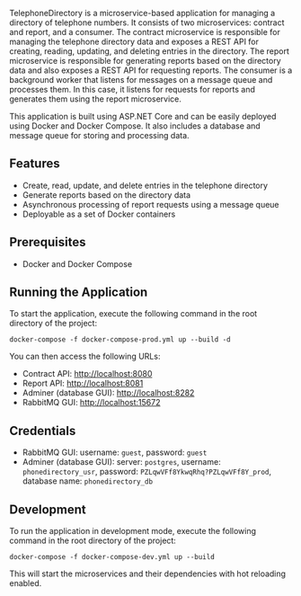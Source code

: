 
TelephoneDirectory is a microservice-based application for managing a directory of telephone numbers. It consists of two microservices: contract and report, and a consumer. The contract microservice is responsible for managing the telephone directory data and exposes a REST API for creating, reading, updating, and deleting entries in the directory. The report microservice is responsible for generating reports based on the directory data and also exposes a REST API for requesting reports. The consumer is a background worker that listens for messages on a message queue and processes them. In this case, it listens for requests for reports and generates them using the report microservice.

This application is built using ASP.NET Core and can be easily deployed using Docker and Docker Compose. It also includes a database and message queue for storing and processing data.

## Features

-   Create, read, update, and delete entries in the telephone directory
-   Generate reports based on the directory data
-   Asynchronous processing of report requests using a message queue
-   Deployable as a set of Docker containers

## Prerequisites

-   Docker and Docker Compose

## Running the Application

To start the application, execute the following command in the root directory of the project:

`docker-compose -f docker-compose-prod.yml up --build -d` 

You can then access the following URLs:

-   Contract API: [http://localhost:8080](http://localhost:8080/)
-   Report API: [http://localhost:8081](http://localhost:8081/)
-   Adminer (database GUI): [http://localhost:8282](http://localhost:8282/)
-   RabbitMQ GUI: [http://localhost:15672](http://localhost:15672/)

## Credentials

-   RabbitMQ GUI: username: `guest`, password: `guest`
-   Adminer (database GUI): server: `postgres`, username: `phonedirectory_usr`, password: `PZLqwVFf8YkwqRhq?PZLqwVFf8Y_prod`, database name: `phonedirectory_db`

## Development

To run the application in development mode, execute the following command in the root directory of the project:


`docker-compose -f docker-compose-dev.yml up --build` 

This will start the microservices and their dependencies with hot reloading enabled.
